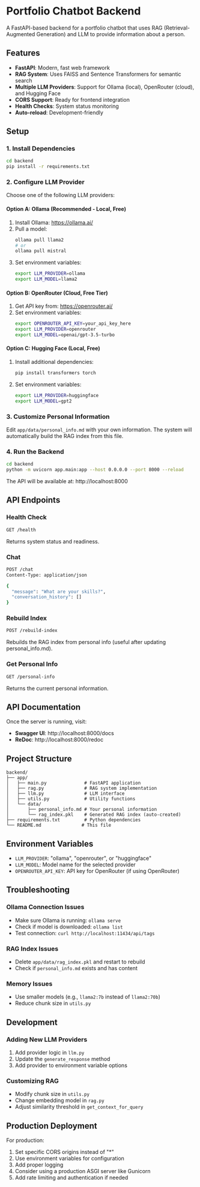 # Portfolio Chatbot Backend

A FastAPI-based backend for a portfolio chatbot that uses RAG (Retrieval-Augmented Generation) and LLM to provide information about a person.

## Features

- **FastAPI**: Modern, fast web framework
- **RAG System**: Uses FAISS and Sentence Transformers for semantic search
- **Multiple LLM Providers**: Support for Ollama (local), OpenRouter (cloud), and Hugging Face
- **CORS Support**: Ready for frontend integration
- **Health Checks**: System status monitoring
- **Auto-reload**: Development-friendly

## Setup

### 1. Install Dependencies

```bash
cd backend
pip install -r requirements.txt
```

### 2. Configure LLM Provider

Choose one of the following LLM providers:

#### Option A: Ollama (Recommended - Local, Free)

1. Install Ollama: https://ollama.ai/
2. Pull a model:
   ```bash
   ollama pull llama2
   # or
   ollama pull mistral
   ```
3. Set environment variables:
   ```bash
   export LLM_PROVIDER=ollama
   export LLM_MODEL=llama2
   ```

#### Option B: OpenRouter (Cloud, Free Tier)

1. Get API key from: https://openrouter.ai/
2. Set environment variables:
   ```bash
   export OPENROUTER_API_KEY=your_api_key_here
   export LLM_PROVIDER=openrouter
   export LLM_MODEL=openai/gpt-3.5-turbo
   ```

#### Option C: Hugging Face (Local, Free)

1. Install additional dependencies:
   ```bash
   pip install transformers torch
   ```
2. Set environment variables:
   ```bash
   export LLM_PROVIDER=huggingface
   export LLM_MODEL=gpt2
   ```

### 3. Customize Personal Information

Edit `app/data/personal_info.md` with your own information. The system will automatically build the RAG index from this file.

### 4. Run the Backend

```bash
cd backend
python -m uvicorn app.main:app --host 0.0.0.0 --port 8000 --reload
```

The API will be available at: http://localhost:8000

## API Endpoints

### Health Check
```bash
GET /health
```
Returns system status and readiness.

### Chat
```bash
POST /chat
Content-Type: application/json

{
  "message": "What are your skills?",
  "conversation_history": []
}
```

### Rebuild Index
```bash
POST /rebuild-index
```
Rebuilds the RAG index from personal info (useful after updating personal_info.md).

### Get Personal Info
```bash
GET /personal-info
```
Returns the current personal information.

## API Documentation

Once the server is running, visit:
- **Swagger UI**: http://localhost:8000/docs
- **ReDoc**: http://localhost:8000/redoc

## Project Structure

```
backend/
├── app/
│   ├── main.py              # FastAPI application
│   ├── rag.py               # RAG system implementation
│   ├── llm.py               # LLM interface
│   ├── utils.py             # Utility functions
│   └── data/
│       ├── personal_info.md # Your personal information
│       └── rag_index.pkl    # Generated RAG index (auto-created)
├── requirements.txt         # Python dependencies
└── README.md               # This file
```

## Environment Variables

- `LLM_PROVIDER`: "ollama", "openrouter", or "huggingface"
- `LLM_MODEL`: Model name for the selected provider
- `OPENROUTER_API_KEY`: API key for OpenRouter (if using OpenRouter)

## Troubleshooting

### Ollama Connection Issues
- Make sure Ollama is running: `ollama serve`
- Check if model is downloaded: `ollama list`
- Test connection: `curl http://localhost:11434/api/tags`

### RAG Index Issues
- Delete `app/data/rag_index.pkl` and restart to rebuild
- Check if `personal_info.md` exists and has content

### Memory Issues
- Use smaller models (e.g., `llama2:7b` instead of `llama2:70b`)
- Reduce chunk size in `utils.py`

## Development

### Adding New LLM Providers

1. Add provider logic in `llm.py`
2. Update the `generate_response` method
3. Add provider to environment variable options

### Customizing RAG

- Modify chunk size in `utils.py`
- Change embedding model in `rag.py`
- Adjust similarity threshold in `get_context_for_query`

## Production Deployment

For production:
1. Set specific CORS origins instead of "*"
2. Use environment variables for configuration
3. Add proper logging
4. Consider using a production ASGI server like Gunicorn
5. Add rate limiting and authentication if needed

